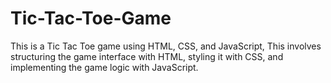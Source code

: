 # Tic-Tac-Toe-Game
This is a Tic Tac Toe game using HTML, CSS, and JavaScript, 
This involves structuring the game interface with HTML, styling it with CSS, and implementing the game logic with JavaScript. 
